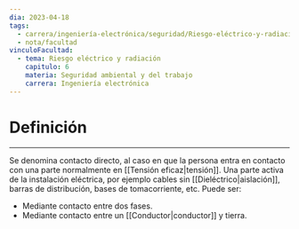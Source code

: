 ```yaml
---
dia: 2023-04-18
tags:
  - carrera/ingeniería-electrónica/seguridad/Riesgo-eléctrico-y-radiación
  - nota/facultad
vinculoFacultad:
  - tema: Riesgo eléctrico y radiación
    capitulo: 6
    materia: Seguridad ambiental y del trabajo
    carrera: Ingeniería electrónica
---
```

# Definición
---
Se denomina contacto directo, al caso en que la persona entra en contacto con una parte normalmente en [[Tensión eficaz|tensión]]. Una parte activa de la instalación eléctrica, por ejemplo cables sin  [[Dieléctrico|aislación]], barras de distribución, bases de tomacorriente, etc. Puede ser:
* Mediante contacto entre dos fases.
* Mediante contacto entre un [[Conductor|conductor]] y tierra.